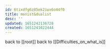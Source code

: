 ```yaml
---
id: 6tixdfg6z85ek2iwx6o44f0
title: monist&dualist
desc: ''
updated: 1651242136728
created: 1651241022444
---
```


back to [[root]]
back to [[Difficulties_on_what_is]]
